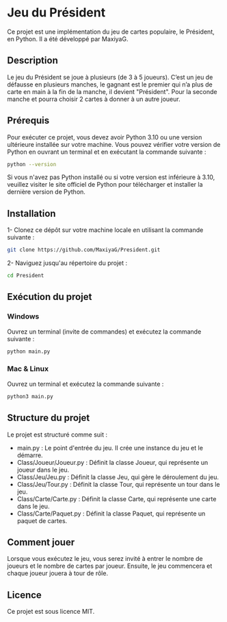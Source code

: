 # Jeu du Président

Ce projet est une implémentation du jeu de cartes populaire, le Président, en Python. Il a été développé par MaxiyaG.

## Description

Le jeu du Président se joue à plusieurs (de 3 à 5 joueurs). C’est un jeu de défausse en plusieurs manches, le gagnant est le premier qui n’a plus de carte en main à la fin de la manche, il devient "Président". Pour la seconde manche et pourra choisir 2 cartes à donner à un autre joueur.

## Prérequis

Pour exécuter ce projet, vous devez avoir Python 3.10 ou une version ultérieure installée sur votre machine. Vous pouvez vérifier votre version de Python en ouvrant un terminal et en exécutant la commande suivante :

```bash
python --version
```
Si vous n'avez pas Python installé ou si votre version est inférieure à 3.10, veuillez visiter le site officiel de Python pour télécharger et installer la dernière version de Python.

## Installation
1- Clonez ce dépôt sur votre machine locale en utilisant la commande suivante :
```bash
git clone https://github.com/MaxiyaG/President.git
```
2- Naviguez jusqu'au répertoire du projet :
```bash
cd President
```

## Exécution du projet

### Windows

Ouvrez un terminal (invite de commandes) et exécutez la commande suivante :

```bash
python main.py
```

### Mac & Linux
Ouvrez un terminal et exécutez la commande suivante :
```bash
python3 main.py
```

## Structure du projet
Le projet est structuré comme suit :  

- main.py : Le point d'entrée du jeu. Il crée une instance du jeu et le démarre.
- Class/Joueur/Joueur.py : Définit la classe Joueur, qui représente un joueur dans le jeu.
- Class/Jeu/Jeu.py : Définit la classe Jeu, qui gère le déroulement du jeu.
- Class/Jeu/Tour.py : Définit la classe Tour, qui représente un tour dans le jeu.
- Class/Carte/Carte.py : Définit la classe Carte, qui représente une carte dans le jeu.
- Class/Carte/Paquet.py : Définit la classe Paquet, qui représente un paquet de cartes.

## Comment jouer
Lorsque vous exécutez le jeu, vous serez invité à entrer le nombre de joueurs et le nombre de cartes par joueur. Ensuite, le jeu commencera et chaque joueur jouera à tour de rôle.  

## Licence
Ce projet est sous licence MIT.

